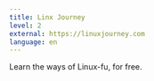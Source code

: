```yaml
---
title: Linx Journey
level: 2
external: https://linuxjourney.com
language: en
---
```


Learn the ways of Linux-fu, for free.
